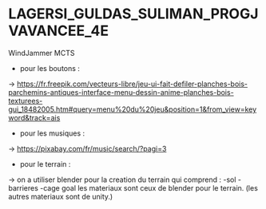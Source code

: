 # LAGERSI_GULDAS_SULIMAN_PROGJVAVANCEE_4E
WindJammer MCTS 

- pour les boutons :

→ https://fr.freepik.com/vecteurs-libre/jeu-ui-fait-defiler-planches-bois-parchemins-antiques-interface-menu-dessin-anime-planches-bois-texturees-gui_18482005.htm#query=menu%20du%20jeu&position=1&from_view=keyword&track=ais

- pour les musiques :

→ https://pixabay.com/fr/music/search/?pagi=3

- pour le terrain :

→ on a utiliser blender pour la creation du terrain qui comprend :
	-sol
	-barrieres
	-cage goal
  les materiaux sont ceux de blender pour le terrain.
  (les autres materiaux sont de unity.)


